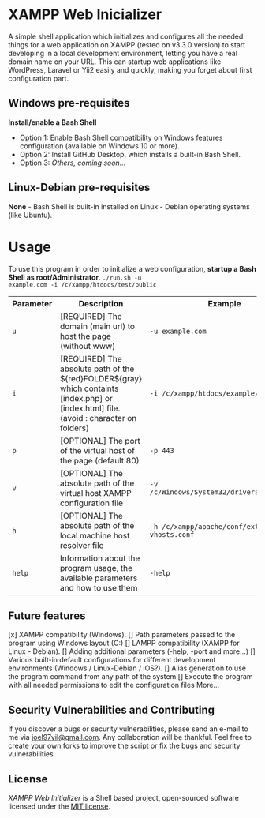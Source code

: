 # XAMPP Web Inicializer
A simple shell application which initializes and configures all the needed things for a web application on XAMPP (tested on v3.3.0 version) to start developing in a local development environment, letting you have a real domain name on your URL.
This can startup web applications like WordPress, Laravel or Yii2 easily and quickly, making you forget about first configuration part.


## Windows pre-requisites
<b>Install/enable a Bash Shell</b>
- Option 1: Enable Bash Shell compatibility on Windows features configuration (available on Windows 10 or more).
- Option 2: Install GitHub Desktop, which installs a built-in Bash Shell.
- Option 3: <i>Others, coming soon...</i>


## Linux-Debian pre-requisites
<b>None</b> - Bash Shell is built-in installed on Linux - Debian operating systems (like Ubuntu).


# Usage
To use this program in order to initialize a web configuration, <b>startup a Bash Shell as root/Administrator</b>.
<code>./run.sh -u example.com -i /c/xampp/htdocs/test/public</code>

<table>
    <tr>
        <th>Parameter</th>
        <th>Description</th>
        <th>Example</th>
    </tr>
    <tr>
        <td><code>u</code></td>
        <td>[REQUIRED] The domain (main url) to host the page (without www)</td>
        <td><code>-u example.com</code></td>
    </tr>
    <tr>
        <td><code>i</code></td>
        <td>[REQUIRED] The absolute path of the ${red}FOLDER${gray} which containts [index.php] or [index.html] file. (avoid : character on folders)</td>
        <td><code>-i /c/xampp/htdocs/example/public</code></td>
    </tr>
    <tr>
        <td><code>p</code></td>
        <td>[OPTIONAL] The port of the virtual host of the page (default 80)</td>
        <td><code>-p 443</code></td>
    </tr>
    <tr>
        <td><code>v</code></td>
        <td>[OPTIONAL] The absolute path of the virtual host XAMPP configuration file</td>
        <td><code>-v /c/Windows/System32/drivers/etc/hosts</code></td>
    </tr>
    <tr>
        <td><code>h</code></td>
        <td>[OPTIONAL] The absolute path of the local machine host resolver file</td>
        <td><code>-h /c/xampp/apache/conf/extra/httpd-vhosts.conf</code></td>
    </tr>
    <tr>
        <td><code>help</code></td>
        <td>Information about the program usage, the available parameters and how to use them</td>
        <td><code>-help</code></td>
    </tr>
</table>




## Future features
[x] XAMPP compatibility (Windows).
[] Path parameters passed to the program using Windows layout (C:\)
[] LAMPP compatibility (XAMPP for Linux - Debian).
[] Adding additional parameters (-help, -port and more...)
[] Various built-in default configurations for different development environments (Windows / Linux-Debian / iOS?).
[] Alias generation to use the program command from any path of the system
[] Execute the program with all needed permissions to edit the configuration files
More...


## Security Vulnerabilities and Contributing
If you discover a bugs or security vulnerabilities, please send an e-mail to me via [joel97vil@gmail.com](mailto:joel97vil@gmail.com). Any collaboration will be thankful.
Feel free to create your own forks to improve the script or fix the bugs and security vulnerabilities.


## License
<i>XAMPP Web Initializer</i> is a Shell based project, open-sourced software licensed under the [MIT license](https://opensource.org/licenses/MIT).
